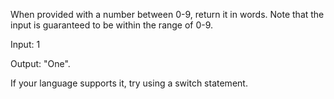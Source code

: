 When provided with a number between 0-9, return it in words. Note that the input is guaranteed to be within the range of 0-9.

Input: 1

Output: "One".

If your language supports it, try using a switch statement.
